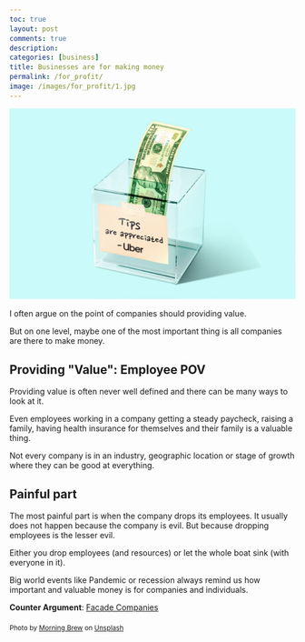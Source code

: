 ```yaml
---
toc: true
layout: post
comments: true
description: 
categories: [business]
title: Businesses are for making money
permalink: /for_profit/
image: /images/for_profit/1.jpg
---
```


![](/images/for_profit/1.jpg)

I often argue on the point of companies should providing value.

But on one level, maybe one of the most important thing is all companies are there to make money.

## Providing "Value": Employee POV
Providing value is often never well defined and there can be many ways to look at it.

Even employees working in a company getting a steady paycheck, raising a family, having health insurance for themselves and their family is a valuable thing.

Not every company is in an industry, geographic location or stage of growth where they can be good at everything.

## Painful part

The most painful part is when the company drops its employees. It usually does not happen because the company is evil. But because dropping employees is the lesser evil.

Either you drop employees (and resources) or let the whole boat sink (with everyone in it).

Big world events like Pandemic or recession always remind us how important and valuable money is for companies and individuals.

**Counter Argument**: [Facade Companies](/facade/)

<sub>Photo by <a href="https://unsplash.com/@morningbrew?utm_source=unsplash&amp;utm_medium=referral&amp;utm_content=creditCopyText">Morning Brew</a> on <a href="https://unsplash.com/s/photos/business-money?utm_source=unsplash&amp;utm_medium=referral&amp;utm_content=creditCopyText">Unsplash</a></sub>
